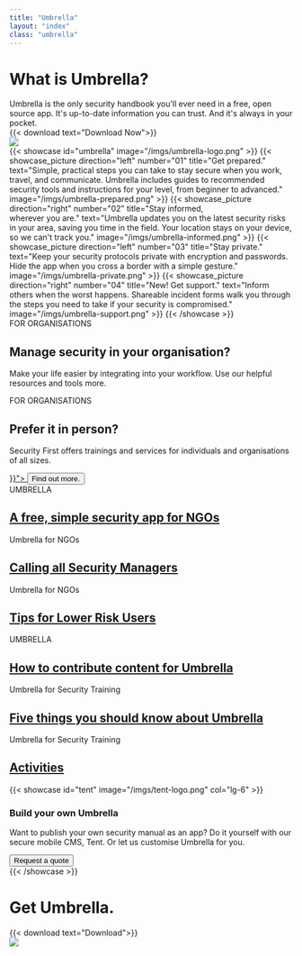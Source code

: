 ```yaml
---
title: "Umbrella"
layout: "index"
class: "umbrella"
---
```

<div class="intro">
  <div class="container">
    <div class="row">
      <div class="col-lg-6 col-md-12">
        <div class="d-none d-lg-block spacer-top100"></div>
        <h1 class="">What is Umbrella?</h1>
        <div class="home-description">Umbrella is the only security handbook you'll ever need in a free, open source app. It's up-to-date information you can trust. And it's always in your pocket.</div>		
        {{< download text="Download Now">}}
      </div>
      <div class="col-lg-6 d-none d-lg-block">
        <img class="hero-app-2" src="/imgs/hero-app-2.png"/>
      </div>
    </div>
  </div>
</div>
{{< showcase id="umbrella" image="/imgs/umbrella-logo.png" >}}
  {{< showcase_picture direction="left" number="01" title="Get prepared." text="Simple, practical steps you can take to stay secure when you work, travel, and communicate. Umbrella includes guides to recommended security tools and instructions for your level, from beginner to advanced." image="/imgs/umbrella-prepared.png" >}}
  {{< showcase_picture direction="right" number="02" title="Stay informed,<br>wherever you are." text="Umbrella updates you on the latest security risks in your area, saving you time in the field. Your location stays on your device, so we can't track you." image="/imgs/umbrella-informed.png" >}}
  {{< showcase_picture direction="left" number="03" title="Stay private." text="Keep your security protocols private with encryption and passwords. Hide the app when you cross a border with a simple gesture." image="/imgs/umbrella-private.png" >}}
  {{< showcase_picture direction="right" number="04" title="New! Get support." text="Inform others when the worst happens. Shareable incident forms walk you through the steps you need to take if your security is compromised." image="/imgs/umbrella-support.png" >}}
{{< /showcase >}}
<div class="gradient-parent row spacer-top150">
  <div class="col-lg-6 gradient-box red">
    <div class="gradient-content">
      <div class="organisation">FOR ORGANISATIONS</div>
      <h2>Manage security in your organisation?</h2>
      <p>Make your life easier by integrating into your workflow. Use our helpful resources and tools more.</p>
    </div>
  </div>
  <div class="col-lg-6 gradient-box blue">
    <div class="gradient-content">
      <div class="organisation">FOR ORGANISATIONS</div>
      <h2>Prefer it in person?</h2>
      <p>Security First offers trainings and services for individuals and organisations of all sizes.</p>
      <a href="{{< ref "training.md" >}}">
        <button type="button" class="btn btn-primary">Find out more.</button>
      </a>
    </div>
  </div>
</div>
<div class="gradient-parent row">
  <div class="col-lg-6 gradient-box green">
    <div class="gradient-content">
      <div class="organisation">UMBRELLA</div>
      <a href="https://docs.google.com/document/d/1k3fdw0BMo2WQcPZV4qKf6VGMOSXDLpxTswkSsb8LB_c/edit?usp=sharing"><h2>A free, simple security app for NGOs</h2></a>
      <div class="organisation">Umbrella for NGOs</div>
      <a href="https://docs.google.com/document/d/1PzRetXkHoiZjm3R0UTMoevaLOn48otWoUp1XV7qFUZY/edit?usp=sharing"><h2>Calling all Security Managers</h2></a>
      <div class="organisation">Umbrella for NGOs</div>
      <a href="https://docs.google.com/document/d/1_QoEfkiTYoMe2wzJMXzxH8jvfobH85jHe6utYcrL8N8/edit?usp=sharing"><h2>Tips for Lower Risk Users </h2></a>
    </div>
  </div>
  <div class="col-lg-6 gradient-box yellow">
    <div class="gradient-content">
      <div class="organisation">UMBRELLA</div>
      <a href="https://docs.google.com/document/d/1y9TMmvkOh_DiVm6Qdw9imEHomGabcbHxJhHFVRtcXeQ/edit?usp=sharing"><h2>How to contribute content for Umbrella</h2></a>
      <div class="organisation">Umbrella for Security Training</div>
      <a href="https://docs.google.com/document/d/1G1Al6wCNBwk1bhY_QxNnIY33g0DWhPGjjAi2xBLQwRg/edit?usp=sharing"><h2>Five things you should know about Umbrella</h2></a>
      <div class="organisation">Umbrella for Security Training</div>
      <a href="https://docs.google.com/document/d/1N4aO5G7vt71cTcRWK9xW6z3mrMeJgLpKjf-HLOB-OtI/edit?usp=sharing"><h2>Activities</h2></a>
    </div>
  </div>
</div>
{{< showcase id="tent" image="/imgs/tent-logo.png" col="lg-6" >}}
<div class="col-lg-6 tent-text">
  <h3>Build your own Umbrella</h3>
  <p>Want to publish your own security manual as an app? Do it yourself with our secure mobile CMS, Tent. Or let us customise Umbrella for you.</p>
  <a href="mailto:info@secfirst.org?subject=Custom%20Umbrella"><button type="button" class="btn btn-primary">Request a quote</button></a>
</div>
{{< /showcase >}}
<div class="get-umbrella">
  <div class="container">
    <div class="row">
      <div class="offset-lg-1 col-lg-5 col-md-12 spacer-top30">
        <h1 class="">Get Umbrella.</h1>
        {{< download text="Download">}}
      </div>
      <div class="col-lg-6 logo d-none d-lg-block my-auto">
        <img src="/imgs/umbrella-logo.png"/>
      </div>
    </div>
  </div>
</div>